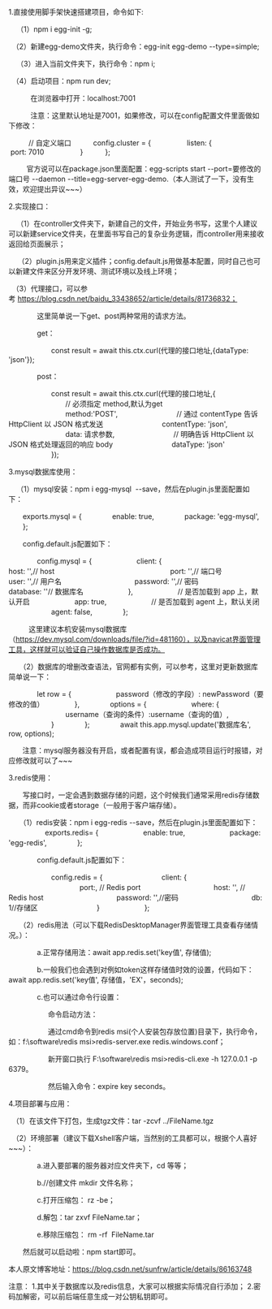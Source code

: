 1.直接使用脚手架快速搭建项目，命令如下:

    （1）npm i egg-init -g;

　（2）新建egg-demo文件夹，执行命令：egg-init egg-demo --type=simple;

    （3）进入当前文件夹下，执行命令：npm i;

　（4）启动项目：npm run dev;

           在浏览器中打开：localhost:7001

           注意：这里默认地址是7001，如果修改，可以在config配置文件里面做如下修改：

          // 自定义端口
          config.cluster = {
                 listen: {
                       port: 7010
                 }
          };

         官方说可以在package.json里面配置：egg-scripts start --port=要修改的端口号 --daemon --title=egg-server-egg-demo.（本人测试了一下，没有生效，欢迎提出异议~~~）

2.实现接口：

    （1）在controller文件夹下，新建自己的文件，开始业务书写，这里个人建议可以新建service文件夹，在里面书写自己的复杂业务逻辑，而controller用来接收返回给页面展示；

　 （2）plugin.js用来定义插件；config.default.js用做基本配置，同时自己也可以新建文件来区分开发环境、测试环境以及线上环境；

　（3）代理接口，可以参考 https://blog.csdn.net/baidu_33438652/article/details/81736832；

　　　　这里简单说一下get、post两种常用的请求方法。

　　　　get：

　　　　　　const result = await this.ctx.curl(代理的接口地址,{dataType: 'json'});

　　　　post：

　　　　　　const result = await this.ctx.curl(代理的接口地址,{
　　　　　　　　// 必须指定 method,默认为get
　　　　　　　　method:'POST',
　　　　　　　　// 通过 contentType 告诉 HttpClient 以 JSON 格式发送
　　　　　　　　contentType: 'json',
　　　　　　　　data: 请求参数,
　　　　　　　　// 明确告诉 HttpClient 以 JSON 格式处理返回的响应 body
　　　　　　　　dataType: 'json'
　　　　　　});

3.mysql数据库使用：

    （1）mysql安装：npm i egg-mysql  --save，然后在plugin.js里面配置如下：       

　　exports.mysql = {
　　　　enable: true,
　　　　package: 'egg-mysql',
　　};

　　config.default.js配置如下：

　　　　config.mysql = {
　　　　　　client: {　　　　　　　　
　　　　　　　　host: '',// host　　　　　　　　
　　　　　　　　port: '',// 端口号　　　　　　　　
　　　　　　　　user: '',// 用户名　　
　　　　　　　　password: '',// 密码　　　　　　　　
　　　　　　　　database: ''// 数据库名
　　　　　　},
　　　　　　// 是否加载到 app 上，默认开启
　　　　　　app: true,
　　　　　　// 是否加载到 agent 上，默认关闭
　　　　　　agent: false,
　　　　};

　　   这里建议本机安装mysql数据库（https://dev.mysql.com/downloads/file/?id=481160），以及navicat界面管理工具，这样就可以验证自己操作数据库是否成功。

　　（2）数据库的增删改查语法，官网都有实例，可以参考，这里对更新数据库简单说一下：

　　　　let row = {
　　　　　　password（修改的字段）: newPassword（要修改的值）
　　　　},
　　　　options = {
　　　　　　where: {
　　　　　　　　username（查询的条件）:username（查询的值）,
　　　　　　}
　　　　};
　　　　await this.app.mysql.update('数据库名', row, options);

       注意：mysql服务器没有开启，或者配置有误，都会造成项目运行时报错，对应修改就可以了~~~　　

3.redis使用：

　　写接口时，一定会遇到数据存储的问题，这个时候我们通常采用redis存储数据，而非cookie或者storage（一般用于客户端存储）。

　　（1）redis安装：npm i egg-redis --save，然后在plugin.js里面配置如下：       
　　　　exports.redis= {
　　　　　　enable: true,
　　　　　　package: 'egg-redis',
　　　　};

　　　　config.default.js配置如下：

　　　　　　config.redis = {
　　　　　　　　client: {
　　　　　　　　　　port:, // Redis port
　　　　　　　　　　host: '', // Redis host
　　　　　　　　　　password: '',//密码
　　　　　　　　　　db: 1//存储区
　　　　　　　　}
　　　　　　};

　　（2）redis用法（可以下载RedisDesktopManager界面管理工具查看存储情况。）：

　　　　a.正常存储用法：await app.redis.set('key值', 存储值);

　　　　b.一般我们也会遇到对例如token这样存储值时效的设置，代码如下：await app.redis.set('key值', 存储值，'EX'，seconds);

　　　　c.也可以通过命令行设置：

　　　　　  命令启动方法：

　　　　　  通过cmd命令到redis msi(个人安装包存放位置)目录下，执行命令，如：f:\software\redis msi>redis-server.exe redis.windows.conf；

　　　　　  新开窗口执行 F:\software\redis msi>redis-cli.exe -h 127.0.0.1 -p 6379。

　　　　　  然后输入命令：expire key seconds。　　　　

4.项目部署与应用：

　（1）在该文件下打包，生成tgz文件：tar -zcvf ../FileName.tgz

　（2）环境部署（建议下载Xshell客户端，当然别的工具都可以，根据个人喜好~~~）：　　　　　

　　　　a.进入要部署的服务器对应文件夹下，cd 等等；

　　　　b.//创建文件 mkdir 文件名称；

　　　　c.打开压缩包： rz -be；

　　　　d.解包：tar zxvf FileName.tar；

　　　　e.移除压缩包： rm -rf  FileName.tar

　　然后就可以启动啦：npm start即可。


本人原文博客地址：https://blog.csdn.net/sunfrw/article/details/86163748 

注意：
1.其中关于数据库以及redis信息，大家可以根据实际情况自行添加；
2.密码加解密，可以前后端任意生成一对公钥私钥即可。

